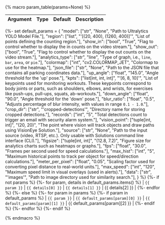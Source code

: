 {% macro param_table(params=None) %}

| Argument | Type | Default | Description |
| -------- | ---- | ------- | ----------- |

{%- set default_params = {
    "model": ["str", "None", "Path to Ultralytics YOLO Model File."],
    "region": ["list", "'[(20, 400), (1260, 400)]'", "List of points defining the counting region."],
    "show_in": ["bool", "True", "Flag to control whether to display the in counts on the video stream."],
    "show_out": ["bool", "True", "Flag to control whether to display the out counts on the video stream."],
    "analytics_type": ["str", "line", "Type of graph, i.e., `line`, `bar`, `area`, or `pie`."],
    "colormap": ["int", "cv2.COLORMAP_JET", "Colormap to use for the heatmap."],
    "json_file": ["str", "None", "Path to the JSON file that contains all parking coordinates data."],
    "up_angle": ["float", "145.0", "Angle threshold for the 'up' pose."],
    "kpts": ["list[int, int, int]", "'[6, 8, 10]'", "List of keypoints used for monitoring workouts. These keypoints correspond to body joints or parts, such as shoulders, elbows, and wrists, for exercises like push-ups, pull-ups, squats, ab-workouts."],
    "down_angle": ["float", "90.0", "Angle threshold for the 'down' pose."],
    "blur_ratio": ["float", "0.5", "Adjusts percentage of blur intensity, with values in range `0.1 - 1.0`."],
    "crop_dir": ["str", "'cropped-detections'", "Directory name for storing cropped detections."],
    "records": ["int", "5", "Total detections count to trigger an email with security alarm system."],
    "vision_point": ["tuple[int, int]", "(20, 20)", "The point where vision will track objects and draw paths using VisionEye Solution."],
    "source": ["str", "None", "Path to the input source (video, RTSP, etc.). Only usable with Solutions command line interface (CLI)."],
    "figsize": ["tuple[int, int]", "(12.8, 7.2)", "Figure size for analytics charts such as heatmaps or graphs."],
    "fps": ["float", "30.0", "Frames per second used for speed calculations."],
    "max_hist": ["int", "5", "Maximum historical points to track per object for speed/direction calculations."],
    "meter_per_pixel": ["float", "0.05", "Scaling factor used for converting pixel distance to real-world units."],
    "max_speed": ["int", "120", "Maximum speed limit in visual overlays (used in alerts)."],
    "data": ["str", "'images'", "Path to image directory used for similarity search."],
} %}
{%- if not params %}
{%- for param, details in default_params.items() %}
| `{{ param }}` | `{{ details[0] }}` | `{{ details[1] }}` | {{ details[2] }} |
{%- endfor %}
{%- else %}
{%- for param in params %}
{%- if param in default_params %}
| `{{ param }}` | `{{ default_params[param][0] }}` | `{{ default_params[param][1] }}` | {{ default_params[param][2] }} |
{%- endif %}
{%- endfor %}
{%- endif %}

{% endmacro %}
